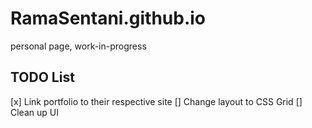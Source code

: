 # RamaSentani.github.io
personal page, work-in-progress

## TODO List
[x] Link portfolio to their respective site
[] Change layout to CSS Grid
[] Clean up UI